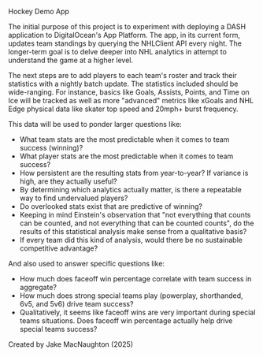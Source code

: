 Hockey Demo App

The initial purpose of this project is to experiment with deploying a DASH application to DigitalOcean's App Platform. The app, in its current form, updates team standings by querying the NHLClient API every night. The longer-term goal is to delve deeper into NHL analytics in attempt to understand the game at a higher level.

The next steps are to add players to each team's roster and track their statistics with a nightly batch update. The statistics included should be wide-ranging. For instance, basics like Goals, Assists, Points, and Time on Ice will be tracked as well as more "advanced" metrics like xGoals and NHL Edge physical data like skater top speed and 20mph+ burst frequency.

This data will be used to ponder larger questions like:
  - What team stats are the most predictable when it comes to team success (winning)?
  - What player stats are the most predictable when it comes to team success?
  - How persistent are the resulting stats from year-to-year? If variance is high, are they actually useful?
  - By determining which analytics actually matter, is there a repeatable way to find undervalued players?
  - Do overlooked stats exist that are predictive of winning?
  - Keeping in mind Einstein's observation that "not everything that counts can be counted, and not everything that can be counted counts", do the results of this statistical analysis make sense from a qualitative basis?
  - If every team did this kind of analysis, would there be no sustainable competitive advantage?

And also used to answer specific questions like:
  - How much does faceoff win percentage correlate with team success in aggregate?
  - How much does strong special teams play (powerplay, shorthanded, 6v5, and 5v6) drive team success?
  - Qualitatively, it seems like faceoff wins are very important during special teams situations. Does faceoff win percentage actually help drive special teams success?

Created by Jake MacNaughton (2025)

